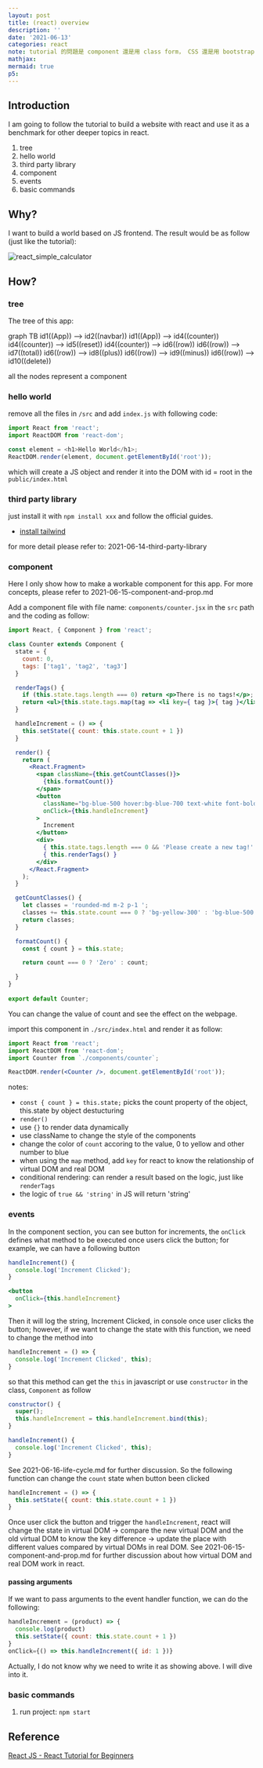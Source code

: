 ```yaml
---
layout: post
title: (react) overview
description: ''
date: '2021-06-13'
categories: react
note: tutorial 的問題是 component 還是用 class form， CSS 還是用 bootstrap，等到寫完以後，tree 的部分要換成新的網頁
mathjax:
mermaid: true
p5:
---
```


## Introduction

I am going to follow the tutorial to build a website with react and use it as a benchmark for other deeper topics in react.

1. tree
2. hello world
3. third party library
4. component
5. events
6. basic commands

## Why?

I want to build a world based on JS frontend. The result would be as follow (just like the tutorial):

<img src='/assets/img/react_simple_calculator.png' class='w-1/2' alt='react_simple_calculator'>

## How?

### tree

The tree of this app:

<div class="mermaid">
graph TB
  id1((App)) --> id2((navbar))
  id1((App)) --> id4((counter))
  id4((counter)) --> id5((reset))
  id4((counter)) --> id6((row))
  id6((row)) --> id7((total))
  id6((row)) --> id8((plus))
  id6((row)) --> id9((minus))
  id6((row)) --> id10((delete))
</div>

all the nodes represent a component

### hello world

remove all the files in `/src` and add `index.js` with following code:

```javascript
import React from 'react';
import ReactDOM from 'react-dom';

const element = <h1>Hello World</h1>;
ReactDOM.render(element, document.getElementById('root'));
```

which will create a JS object and render it into the DOM with id = root in the `public/index.html`

### third party library

just install it with `npm install xxx` and follow the official guides.

* [install tailwind](https://tailwindcss.com/docs/guides/create-react-app)

for more detail please refer to: 2021-06-14-third-party-library

### component

Here I only show how to make a workable component for this app. For more concepts, please refer to 2021-06-15-component-and-prop.md

Add a component file with file name: `components/counter.jsx` in the `src` path and the coding as follow:

```jsx
import React, { Component } from 'react';

class Counter extends Component {
  state = {
    count: 0,
    tags: ['tag1', 'tag2', 'tag3']
  }

  renderTags() {
    if (this.state.tags.length === 0) return <p>There is no tags!</p>;
    return <ul>{this.state.tags.map(tag => <li key={ tag }>{ tag }</li>)}</ul>
  }

  handleIncrement = () => {
    this.setState({ count: this.state.count + 1 })
  }

  render() {
    return (
      <React.Fragment>
        <span className={this.getCountClasses()}>
          {this.formatCount()}
        </span>
        <button
          className="bg-blue-500 hover:bg-blue-700 text-white font-bold py-2 px-4 rounded"
          onClick={this.handleIncrement}
        >
          Increment
        </button>
        <div>
          { this.state.tags.length === 0 && 'Please create a new tag!' }
          { this.renderTags() }
        </div>
      </React.Fragment>
    );
  }

  getCountClasses() {
    let classes = 'rounded-md m-2 p-1 ';
    classes += this.state.count === 0 ? 'bg-yellow-300' : 'bg-blue-500';
    return classes;
  }

  formatCount() {
    const { count } = this.state;

    return count === 0 ? 'Zero' : count;

  }
}
 
export default Counter;
```

You can change the value of count and see the effect on the webpage.

import this component in `./src/index.html` and render it as follow:

```jsx
import React from 'react';
import ReactDOM from 'react-dom';
import Counter from `./components/counter`;

ReactDOM.render(<Counter />, document.getElementById('root'));
```

notes:

* `const { count } = this.state;` picks the count property of the object, this.state by object destucturing
* `render()` 
* use `{}` to render data dynamically
* use className to change the style of the components
* change the color of `count` accoring to the value, 0 to yellow and other number to blue
* when using the `map` method, add `key` for react to know the relationship of virtual DOM and real DOM
* conditional rendering: can render a result based on the logic, just like `renderTags`
* the logic of `true && 'string'` in JS will return 'string'

### events

In the component section, you can see button for increments, the `onClick` defines what method to be executed once users click the button; for example, we can have a following button

```jsx
handleIncrement() {
  console.log('Increment Clicked');
}

<button
  onClick={this.handleIncrement}
>
```

Then it will log the string, Increment Clicked, in console once user clicks the button; however, if we want to change the state with this function, we need to change the method into

```jsx
handleIncrement = () => {
  console.log('Increment Clicked', this);
}
```

so that this method can get the `this` in javascript or use `constructor` in the class, `Component` as follow

```jsx
constructor() {
  super();
  this.handleIncrement = this.handleIncrement.bind(this);
}

handleIncrement() {
  console.log('Increment Clicked', this);
}
```

See 2021-06-16-life-cycle.md for further discussion. So the following function can change the `count` state when button been clicked

```jsx
handleIncrement = () => {
  this.setState({ count: this.state.count + 1 })
}
```

Once user click the button and trigger the `handleIncrement`, react will change the state in virtual DOM -> compare the new virtual DOM and the old virtual DOM to know the key difference -> update the place with different values compared by virtual DOMs in real DOM. See 2021-06-15-component-and-prop.md for further discussion about how virtual DOM and real DOM work in react.

#### passing arguments

If we want to pass arguments to the event handler function, we can do the following:

```jsx
handleIncrement = (product) => {
  console.log(product)
  this.setState({ count: this.state.count + 1 })
}
onClick={() => this.handleIncrement({ id: 1 })}
```

Actually, I do not know why we need to write it as showing above. I will dive into it.

### basic commands

1. run project: `npm start`

## Reference

[React JS - React Tutorial for Beginners](https://www.youtube.com/watch?v=Ke90Tje7VS0)
